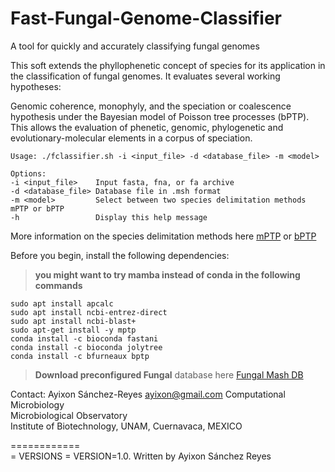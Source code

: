 # Fast-Fungal-Genome-Classifier
A tool for quickly and accurately classifying fungal genomes

This soft extends the phyllophenetic concept of species for its application in the classification of fungal genomes. It evaluates several working hypotheses:

Genomic coherence, monophyly, and the speciation or coalescence hypothesis under the Bayesian model of Poisson tree processes (bPTP). This allows the evaluation
of phenetic, genomic, phylogenetic and evolutionary-molecular elements in a corpus of speciation.

    Usage: ./fclassifier.sh -i <input_file> -d <database_file> -m <model>

    Options:
    -i <input_file>    Input fasta, fna, or fa archive
    -d <database_file> Database file in .msh format
    -m <model>         Select between two species delimitation methods mPTP or bPTP
    -h                 Display this help message
   More information on the species delimitation methods here [mPTP](https://academic.oup.com/bioinformatics/article/33/11/1630/2929345) or [bPTP](https://academic.oup.com/bioinformatics/article/29/22/2869/314968)
    
Before you begin, install the following dependencies: 

> **you might want to try mamba instead of conda in the following commands**

	sudo apt install apcalc
	sudo apt install ncbi-entrez-direct
	sudo apt install ncbi-blast+ 
	sudo apt-get install -y mptp
	conda install -c bioconda fastani
	conda install -c bioconda jolytree
	conda install -c bfurneaux bptp
	
    
 > **Download preconfigured Fungal** database here [Fungal Mash DB](https://drive.google.com/file/d/1C3nl1MJjJytGJ9_F0A-fCSJRoLwVCcJM/view)

Contact: Ayixon Sánchez-Reyes  ayixon@gmail.com 
Computational Microbiology                                                                              
Microbiological Observatory                                                                             
Institute of Biotechnology, UNAM, Cuernavaca, MEXICO                                                    
                                                                                                     
============                                                                                              
= VERSIONS =      VERSION=1.0. Written by Ayixon Sánchez Reyes                      
